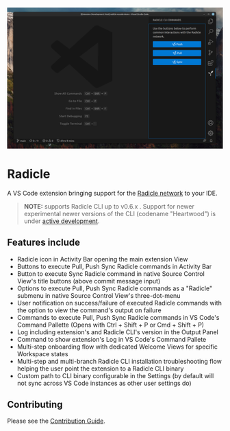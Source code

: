 ![radicle-screenshot](./assets/radicle-screenshot.png)

# Radicle

A VS Code extension bringing support for the [Radicle network](https://radicle.xyz/) to your IDE.

> **NOTE:** supports Radicle CLI up to v0.6.x . Support for newer experimental newer versions of the CLI (codename "Heartwood") is under [active development](https://github.com/orgs/cytechmobile/projects/9/views/1?query=is%3Aopen+sort%3Aupdated-desc).

## Features include

- Radicle icon in Activity Bar opening the main extension View
- Buttons to execute Pull, Push Sync Radicle commands in Activity Bar
- Button to execute Sync Radicle command in native Source Control View's title buttons (above commit message input)
- Options to execute Pull, Push Sync Radicle commands as a "Radicle" submenu in native Source Control View's three-dot-menu
- User notification on success/failure of executed Radicle commands with the option to view the command's output on failure
- Commands to execute Pull, Push Sync Radicle commands in VS Code's Command Pallette (Opens with Ctrl + Shift + P or Cmd + Shift + P)
- Log including extension's and Radicle CLI's version in the Output Panel
- Command to show extension's Log in VS Code's Command Pallete
- Multi-step onboarding flow with dedicated Welcome Views for specific Workspace states
- Multi-step and multi-branch Radicle CLI installation troubleshooting flow helping the user point the extension to a Radicle CLI binary
- Custom path to CLI binary configurable in the Settings (by default will not sync across VS Code instances as other user settings do)

## Contributing

Please see the [Contribution Guide](./CONTRIBUTING.md).
